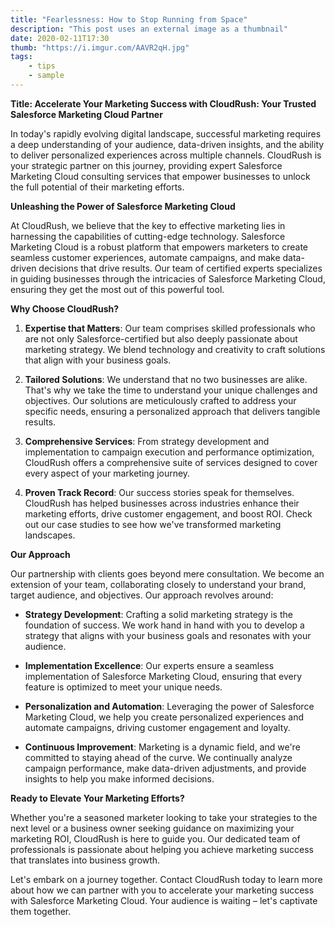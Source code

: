 ```yaml
---
title: "Fearlessness: How to Stop Running from Space"
description: "This post uses an external image as a thumbnail"
date: 2020-02-11T17:30
thumb: "https://i.imgur.com/AAVR2qH.jpg"
tags: 
    - tips
    - sample
---
```

**Title: Accelerate Your Marketing Success with CloudRush: Your Trusted Salesforce Marketing Cloud Partner**

In today's rapidly evolving digital landscape, successful marketing requires a deep understanding of your audience, data-driven insights, and the ability to deliver personalized experiences across multiple channels. CloudRush is your strategic partner on this journey, providing expert Salesforce Marketing Cloud consulting services that empower businesses to unlock the full potential of their marketing efforts.

**Unleashing the Power of Salesforce Marketing Cloud**

At CloudRush, we believe that the key to effective marketing lies in harnessing the capabilities of cutting-edge technology. Salesforce Marketing Cloud is a robust platform that empowers marketers to create seamless customer experiences, automate campaigns, and make data-driven decisions that drive results. Our team of certified experts specializes in guiding businesses through the intricacies of Salesforce Marketing Cloud, ensuring they get the most out of this powerful tool.

**Why Choose CloudRush?**

1. **Expertise that Matters**: Our team comprises skilled professionals who are not only Salesforce-certified but also deeply passionate about marketing strategy. We blend technology and creativity to craft solutions that align with your business goals.

2. **Tailored Solutions**: We understand that no two businesses are alike. That's why we take the time to understand your unique challenges and objectives. Our solutions are meticulously crafted to address your specific needs, ensuring a personalized approach that delivers tangible results.

3. **Comprehensive Services**: From strategy development and implementation to campaign execution and performance optimization, CloudRush offers a comprehensive suite of services designed to cover every aspect of your marketing journey.

4. **Proven Track Record**: Our success stories speak for themselves. CloudRush has helped businesses across industries enhance their marketing efforts, drive customer engagement, and boost ROI. Check out our case studies to see how we've transformed marketing landscapes.

**Our Approach**

Our partnership with clients goes beyond mere consultation. We become an extension of your team, collaborating closely to understand your brand, target audience, and objectives. Our approach revolves around:

- **Strategy Development**: Crafting a solid marketing strategy is the foundation of success. We work hand in hand with you to develop a strategy that aligns with your business goals and resonates with your audience.

- **Implementation Excellence**: Our experts ensure a seamless implementation of Salesforce Marketing Cloud, ensuring that every feature is optimized to meet your unique needs.

- **Personalization and Automation**: Leveraging the power of Salesforce Marketing Cloud, we help you create personalized experiences and automate campaigns, driving customer engagement and loyalty.

- **Continuous Improvement**: Marketing is a dynamic field, and we're committed to staying ahead of the curve. We continually analyze campaign performance, make data-driven adjustments, and provide insights to help you make informed decisions.

**Ready to Elevate Your Marketing Efforts?**

Whether you're a seasoned marketer looking to take your strategies to the next level or a business owner seeking guidance on maximizing your marketing ROI, CloudRush is here to guide you. Our dedicated team of professionals is passionate about helping you achieve marketing success that translates into business growth.

Let's embark on a journey together. Contact CloudRush today to learn more about how we can partner with you to accelerate your marketing success with Salesforce Marketing Cloud. Your audience is waiting – let's captivate them together.